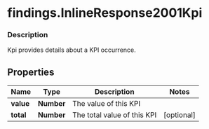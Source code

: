 # findings.InlineResponse2001Kpi

### Description

Kpi provides details about a KPI occurrence.

## Properties
Name | Type | Description | Notes
------------ | ------------- | ------------- | -------------
**value** | **Number** | The value of this KPI | 
**total** | **Number** | The total value of this KPI | [optional] 

